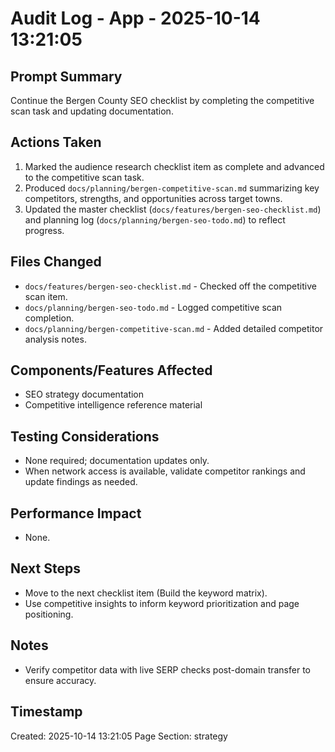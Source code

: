 # Audit Log - App - 2025-10-14 13:21:05

## Prompt Summary

Continue the Bergen County SEO checklist by completing the competitive scan task and updating documentation.

## Actions Taken

1. Marked the audience research checklist item as complete and advanced to the competitive scan task.
2. Produced `docs/planning/bergen-competitive-scan.md` summarizing key competitors, strengths, and opportunities across target towns.
3. Updated the master checklist (`docs/features/bergen-seo-checklist.md`) and planning log (`docs/planning/bergen-seo-todo.md`) to reflect progress.

## Files Changed

- `docs/features/bergen-seo-checklist.md` - Checked off the competitive scan item.
- `docs/planning/bergen-seo-todo.md` - Logged competitive scan completion.
- `docs/planning/bergen-competitive-scan.md` - Added detailed competitor analysis notes.

## Components/Features Affected

- SEO strategy documentation
- Competitive intelligence reference material

## Testing Considerations

- None required; documentation updates only.
- When network access is available, validate competitor rankings and update findings as needed.

## Performance Impact

- None.

## Next Steps

- Move to the next checklist item (Build the keyword matrix).
- Use competitive insights to inform keyword prioritization and page positioning.

## Notes

- Verify competitor data with live SERP checks post-domain transfer to ensure accuracy.

## Timestamp

Created: 2025-10-14 13:21:05
Page Section: strategy
